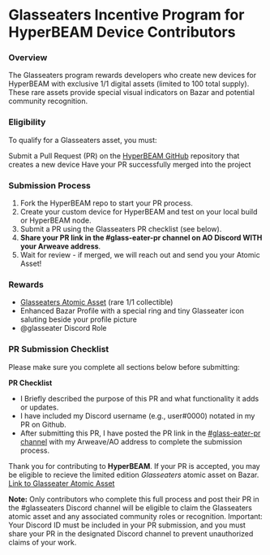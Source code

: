 # Glasseaters Incentive Program for HyperBEAM Device Contributors
### Overview
The Glasseaters program rewards developers who create new devices for HyperBEAM with exclusive 1/1 digital assets (limited to 100 total supply). These rare assets provide special visual indicators on Bazar and potential community recognition.

### Eligibility
To qualify for a Glasseaters asset, you must:

Submit a Pull Request (PR) on the [HyperBEAM GitHub](https://github.com/permaweb/HyperBEAM) repository that creates a new device
Have your PR successfully merged into the project

### Submission Process

1. Fork the HyperBEAM repo to start your PR process.
2. Create your custom device for HyperBEAM and test on your local build or HyperBEAM node.
3. Submit a PR using the Glasseaters PR checklist (see below).
4. **Share your PR link in the #glass-eater-pr channel on AO Discord WITH your Arweave address**.
5. Wait for review - if merged, we will reach out and send you your Atomic Asset!

### Rewards

- [Glasseaters Atomic Asset](link) (rare 1/1 collectible)
- Enhanced Bazar Profile with a special ring and tiny Glasseater icon saluting beside your profile picture
- @glasseater Discord Role

### PR Submission Checklist

Please make sure you complete all sections below before submitting:

**PR Checklist**
* I Briefly described the purpose of this PR and what functionality it adds or updates.
* I have included my Discord username (e.g., user#0000) notated in my PR on Github.
* After submitting this PR, I have posted the PR link in the [#glass-eater-pr channel](https://discord.gg/b6f9d9t4eT) with my Arweave/AO address to complete the submission process.

Thank you for contributing to **HyperBEAM**. If your PR is accepted, you may be eligible to recieve the limited edition *Glasseaters* atomic asset on Bazar.
[Link to Glasseater Atomic Asset](https://go.here)

**Note:**
Only contributors who complete this full process and post their PR in the #glasseaters Discord channel will be eligible to claim the Glasseaters atomic asset and any associated community roles or recognition.
Important: Your Discord ID must be included in your PR submission, and you must share your PR in the designated Discord channel to prevent unauthorized claims of your work.
